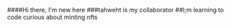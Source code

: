 ####Hi there, I'm new here
###tahweht is my collaborator
##I;m learning to code 
curious about minting nfts
